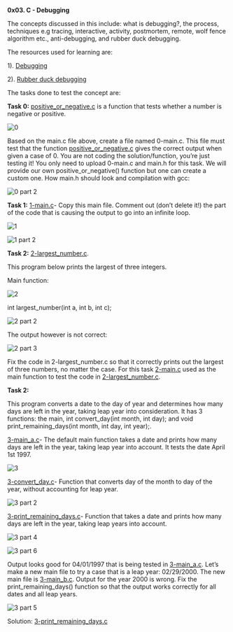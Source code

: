 **0x03. C - Debugging**

The concepts discussed in this include: what is debugging?, the process, techniques e.g tracing, interactive, activity, postmortem, remote, wolf fence algorithm etc., anti-debugging, and rubber duck debugging.

The resources used for learning are: 

1). [Debugging](https://en.wikipedia.org/wiki/Debugging)

2). [Rubber duck debugging](https://www.thoughtfulcode.com/rubber-duck-debugging-psychology/)

The tasks done to test the concept are:



**Task 0:** [positive_or_negative.c](https://github.com/Muthoni-Maryanne/alx-low_level_programming/blob/master/0x03-debugging/positive_or_negative.c)  is a function that tests whether a number is negative or positive.

![0](https://github.com/Muthoni-Maryanne/alx-low_level_programming/assets/107298263/7e517aea-e809-481b-9bcf-545a045bf7d8)

Based on the main.c file above, create a file named 0-main.c. This file must test that the function [positive_or_negative.c](https://github.com/Muthoni-Maryanne/alx-low_level_programming/blob/master/0x03-debugging/positive_or_negative.c) gives the correct output when given a case of 0. You are not coding the solution/function, you’re just testing it! 
You only need to upload 0-main.c and main.h for this task. We will provide our own positive_or_negative() function but one can create a custom one. How main.h should look and compilation with gcc:

![0 part 2](https://github.com/Muthoni-Maryanne/alx-low_level_programming/assets/107298263/3782f408-98c4-4638-ab97-4a635b97c782)



**Task 1:**  [1-main.c](https://github.com/Muthoni-Maryanne/alx-low_level_programming/blob/master/0x03-debugging/1-main.c)- Copy this main file. Comment out (don’t delete it!) the part of the code that is causing the output to go into an infinite loop.

![1](https://github.com/Muthoni-Maryanne/alx-low_level_programming/assets/107298263/3642a281-3b28-4882-b0b3-4f8c9a027025)

![1 part 2](https://github.com/Muthoni-Maryanne/alx-low_level_programming/assets/107298263/3bfdd538-c26b-45be-9356-a972cddd128a)

**Task 2:** [2-largest_number.c](https://github.com/Muthoni-Maryanne/alx-low_level_programming/blob/master/0x03-debugging/2-largest_number.c). 

This program below prints the largest of three integers.

Main function:

![2](https://github.com/Muthoni-Maryanne/alx-low_level_programming/assets/107298263/938d9c49-a2c7-418e-9f10-75557649e067)

int largest_number(int a, int b, int c);

![2 part 2](https://github.com/Muthoni-Maryanne/alx-low_level_programming/assets/107298263/8ad31b1f-a8a3-4d95-af4a-549338175795)

The output however is not correct:

![2 part 3](https://github.com/Muthoni-Maryanne/alx-low_level_programming/assets/107298263/86785884-1711-4848-bbd6-3e5686eec26f)

Fix the code in 2-largest_number.c so that it correctly prints out the largest of three numbers, no matter the case. For this task [2-main.c](https://github.com/Muthoni-Maryanne/alx-low_level_programming/blob/master/0x03-debugging/2-main.c) used as the main function to test the code in [2-largest_number.c](https://github.com/Muthoni-Maryanne/alx-low_level_programming/blob/master/0x03-debugging/2-largest_number.c).



**Task 2:** 

This program converts a date to the day of year and determines how many days are left in the year, taking leap year into consideration. It has 3 functions: the main, int convert_day(int month, int day); and void print_remaining_days(int month, int day, int year);.

[3-main_a.c](https://github.com/Muthoni-Maryanne/alx-low_level_programming/blob/master/0x03-debugging/3-main_a.c)- The default main function takes a date and prints how many days are left in the year, taking leap year into account. It tests the date April 1st 1997.

![3](https://github.com/Muthoni-Maryanne/alx-low_level_programming/assets/107298263/d79cb3d4-ccf0-4584-848a-8431f3ed58c9)

[3-convert_day.c](https://github.com/Muthoni-Maryanne/alx-low_level_programming/blob/master/0x03-debugging/3-convert_day.c)- Function that converts day of the month to day of the year, without accounting for leap year.

![3 part 2](https://github.com/Muthoni-Maryanne/alx-low_level_programming/assets/107298263/f2af39e9-7b5d-4af3-948d-71eae0e06005)

[3-print_remaining_days.c](https://github.com/Muthoni-Maryanne/alx-low_level_programming/blob/master/0x03-debugging/3-print_remaining_days.c)- Function that takes a date and prints how many days are left in the year, taking leap years into account.

![3 part 4](https://github.com/Muthoni-Maryanne/alx-low_level_programming/assets/107298263/163d95df-9b73-4753-8f20-0902ef7472fc)

![3 part 6](https://github.com/Muthoni-Maryanne/alx-low_level_programming/assets/107298263/8733db20-dacc-4620-92ee-95e2272785c9)


Output looks good for 04/01/1997 that is being tested in [3-main_a.c](https://github.com/Muthoni-Maryanne/alx-low_level_programming/blob/master/0x03-debugging/3-main_a.c). Let’s make a new main file to try a case that is a leap year: 02/29/2000. The new main file is [3-main_b.c](https://github.com/Muthoni-Maryanne/alx-low_level_programming/blob/master/0x03-debugging/3-main_b.c). Output for the year 2000 is wrong. Fix the print_remaining_days() function so that the output works correctly for all dates and all leap years.

![3 part 5](https://github.com/Muthoni-Maryanne/alx-low_level_programming/assets/107298263/af196eda-c476-4359-be62-e492789be178)

Solution: [3-print_remaining_days.c](https://github.com/Muthoni-Maryanne/alx-low_level_programming/blob/master/0x03-debugging/3-print_remaining_days.c)





